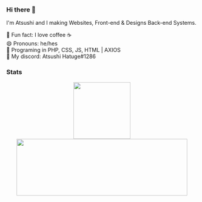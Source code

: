 ### Hi there :wave:

I'm Atsushi and I making Websites, Front-end & Designs Back-end Systems. 

🌌 Fun fact: I love coffee ☕   
😄 Pronouns: he/hes       
📑 Programing in PHP, CSS, JS, HTML | AXIOS       
💬 My discord: Atsushi Hatuge#1286

### Stats
<div align="center">
  <img height="150em" src="https://github-readme-stats.vercel.app/api?username=AtsushiHatuge&count_private=true&show_icons=true&theme=dark" />
  <img height="150em" width="450em" src="https://github-readme-stats.vercel.app/api/top-langs/?username=AtsushiHatuge&theme=dark&layout=compact&langs_count=6" />
</div>
